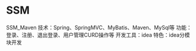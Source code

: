 # SSM
SSM_Maven
技术：Spring、SpringMVC、MyBatis、Maven、MySql等
功能：登录、注册、退出登录、用户管理CURD操作等
开发工具：idea
特色：idea分模块开发
